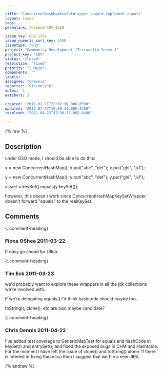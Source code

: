```yaml
---

title: "ConcurrentHashMapKeySetWrapper should implement equals"
layout: issue
tags: 
permalink: /browse/CDV-1558

issue_key: CDV-1558
issue_numeric_sort_key: 1558
issuetype: "Bug"
project: "Community Development (Terracotta Server)"
project_key: "CDV"
status: "Closed"
resolution: "Fixed"
priority: "2 Major"
components: ""
labels: 
assignee: "cdennis"
reporter: "visionlink"
votes:  1
watchers: 2

created: "2011-02-21T22:07:39.000-0500"
updated: "2012-07-27T19:59:44.000-0400"
resolved: "2011-04-22T17:36:37.000-0400"

---
```




{% raw %}



## Description

<div markdown="1" class="description">

under DSO mode, i should be able to do this:

x = new ConcurrentHashMap();
x.put("abc", "def");
x.put("ghi", "jkl");

y = new ConcurrentHashMap();
y.put("abc", "def");
y.put("ghi", "jkl");

assert x.keySet().equals(y.keySet());

however, this doesn't work since ConcurrentHashMapKeySetWrapper doesn't forward "equals" to the realKeySet.


</div>

## Comments


{:.comment-heading}
### **Fiona OShea** <span class="date">2011-03-22</span>

<div markdown="1" class="comment">

If easy go ahead for Ulloa.

</div>


{:.comment-heading}
### **Tim Eck** <span class="date">2011-03-23</span>

<div markdown="1" class="comment">

we'd probably want to explore these wrappers in all the jdk collections we're involved with. 

If we're delegating equals() I'd think hashcode should maybe too. 

toString(), clone(), etc are also maybe candidate?


</div>


{:.comment-heading}
### **Chris Dennis** <span class="date">2011-04-22</span>

<div markdown="1" class="comment">

I've added test coverage to GenericMapTest for equals and hashCode in keySet() and entrySet(), and fixed the exposed bugs in CHM and Hashtable.  For the moment I have left the issue of clone() and toString() alone.  If there is interest in fixing these too then I suggest that we file a new JIRA. 

</div>



{% endraw %}
